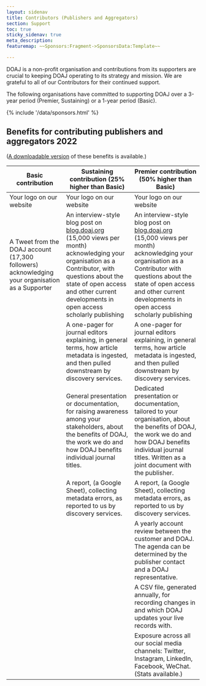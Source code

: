 ```yaml
---
layout: sidenav
title: Contributors (Publishers and Aggregators)
section: Support
toc: true
sticky_sidenav: true
meta_description:
featuremap: ~~Sponsors:Fragment->SponsorsData:Template~~

---
```


DOAJ is a non-profit organisation and contributions from its supporters are crucial to keeping DOAJ operating to its strategy and mission. We are grateful to all of our Contributors for their continued support.

The following organisations have committed to supporting DOAJ over a 3-year period (Premier, Sustaining) or a 1-year period (Basic).

<div>{% include '/data/sponsors.html' %}</div>

## Benefits for contributing publishers and aggregators 2022

([A downloadable version](https://docs.google.com/document/d/1xTVxUvqLkh2-r53cYlWdSIHsPGSnhcE7gi7bRFCaJik/edit?usp=sharing) of these benefits is available.)

| Basic contribution       | Sustaining contribution (25% higher than Basic) | Premier contribution (50% higher than Basic) |
|--------------------------|-------------------------------------------------|----------------------------------------------|
| Your logo on our website | Your logo on our website                        | Your logo on our website                     |
| A Tweet from the DOAJ account (17,300 followers) acknowledging your organisation as a Supporter | An interview-style blog post on [blog.doaj.org](https://blog.doaj.org/) (15,000 views per month) acknowledging your organisation as a Contributor, with questions about the state of open access and other current developments in open access scholarly publishing | An interview-style blog post on [blog.doaj.org](https://blog.doaj.org/) (15,000 views per month) acknowledging your organisation as a Contributor with questions about the state of open access and other current developments in open access scholarly publishing|
|                          | A one-pager for  journal editors explaining, in general terms, how article metadata is ingested, and then pulled downstream by discovery services. | A one-pager for journal editors explaining, in general terms, how article metadata is ingested, and then pulled downstream by discovery services.|
|                          | General presentation or documentation, for raising awareness among your stakeholders, about the benefits of DOAJ, the work we do and how DOAJ benefits individual journal titles. | Dedicated presentation or documentation, tailored to your organisation, about the benefits of DOAJ, the work we do and how DOAJ benefits individual journal titles. Written as a joint document with the publisher. |
|                          | A report, (a Google Sheet), collecting metadata errors, as reported to us by discovery services. | A report, (a Google Sheet), collecting metadata errors, as reported to us by discovery services. |
|                          |                                                 | A yearly account review between the customer and DOAJ. The agenda can be determined by the publisher contact and a DOAJ representative. |
|                          |                                                 | A CSV file, generated annually, for recording changes in and which DOAJ updates your live records with. |
|                          |                                                 | Exposure across all our social media channels: Twitter, Instagram, LinkedIn, Facebook, WeChat. (Stats available.) |
